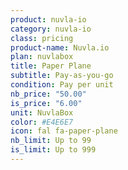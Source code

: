 ```yaml
---
product: nuvla-io
category: nuvla-io
class: pricing
product-name: Nuvla.io
plan: nuvlabox
title: Paper Plane
subtitle: Pay-as-you-go
condition: Pay per unit
nb_price: "50.00"
is_price: "6.00"
unit: NuvlaBox
color: #E4E6E7
icon: fal fa-paper-plane
nb_limit: Up to 99
is_limit: Up to 999
---
```

